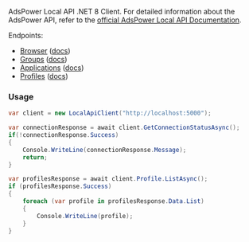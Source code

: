 AdsPower Local API .NET 8 Client. For detailed information about the AdsPower API, refer to
the [official AdsPower Local API Documentation](https://localapi-doc-en.adspower.com/).

Endpoints:
* [Browser](AdsPower.LocalApi/Browser/IBrowserApi.cs) ([docs](https://localapi-doc-en.adspower.com/docs/browser))
* [Groups](AdsPower.LocalApi/Group/IGroupApi.cs) ([docs](https://localapi-doc-en.adspower.com/docs/groups))
* [Applications](AdsPower.LocalApi/Application/IApplicationApi.cs) ([docs](https://localapi-doc-en.adspower.com/docs/extensions))
* [Profiles](AdsPower.LocalApi/Profile/IProfileApi.cs) ([docs](https://localapi-doc-en.adspower.com/docs/profiles))

### Usage

```csharp
var client = new LocalApiClient("http://localhost:5000");

var connectionResponse = await client.GetConnectionStatusAsync();
if(!connectionResponse.Success)
{
    Console.WriteLine(connectionResponse.Message);
    return;
}

var profilesResponse = await client.Profile.ListAsync();
if (profilesResponse.Success)
{
    foreach (var profile in profilesResponse.Data.List)
    {
        Console.WriteLine(profile);
    } 
}
```
